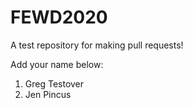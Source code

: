 # FEWD2020
A test repository for making pull requests!

Add your name below:
1. Greg Testover
2. Jen Pincus
